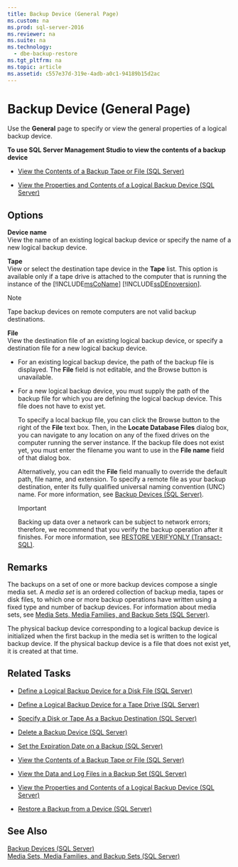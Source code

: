 ```yaml
---
title: Backup Device (General Page)
ms.custom: na
ms.prod: sql-server-2016
ms.reviewer: na
ms.suite: na
ms.technology: 
  - dbe-backup-restore
ms.tgt_pltfrm: na
ms.topic: article
ms.assetid: c557e37d-319e-4adb-a0c1-94189b15d2ac
---
```

# Backup Device (General Page)
  Use the **General** page to specify or view the general properties of a logical backup device.  
  
 **To use SQL Server Management Studio to view the contents of a backup device**  
  
-   [View the Contents of a Backup Tape or File &#40;SQL Server&#41;](../Topic/View%20the%20Contents%20of%20a%20Backup%20Tape%20or%20File%20\(SQL%20Server\).md)  
  
-   [View the Properties and Contents of a Logical Backup Device &#40;SQL Server&#41;](../Topic/View%20the%20Properties%20and%20Contents%20of%20a%20Logical%20Backup%20Device%20\(SQL%20Server\).md)  
  
## Options  
 **Device name**  
 View the name of an existing logical backup device or specify the name of a new logical backup device.  
  
 **Tape**  
 View or select the destination tape device in the **Tape** list. This option is available only if a tape drive is attached to the computer that is running the instance of the [!INCLUDE[msCoName](../../Token\Other/msCoName_md.md)] [!INCLUDE[ssDEnoversion](../../Token\Other/ssDEnoversion_md.md)].  
  
> [!NOTE]  
>  Tape backup devices on remote computers are not valid backup destinations.  
  
 **File**  
 View the destination file of an existing logical backup device, or specify a destination file for a new logical backup device.  
  
-   For an existing logical backup device, the path of the backup file is displayed. The **File** field is not editable, and the Browse button is unavailable.  
  
-   For a new logical backup device, you must supply the path of the backup file for which you are defining the logical backup device. This file does not have to exist yet.  
  
     To specify a local backup file, you can click the Browse button to the right of the **File** text box. Then, in the **Locate Database Files** dialog box, you can navigate to any location on any of the fixed drives on the computer running the server instance. If the backup file does not exist yet, you must enter the filename you want to use in the **File name** field of that dialog box.  
  
     Alternatively, you can edit the **File** field manually to override the default path, file name, and extension. To specify a remote file as your backup destination, enter its fully qualified universal naming convention \(UNC\) name. For more information, see [Backup Devices &#40;SQL Server&#41;](../Topic/Backup%20Devices%20\(SQL%20Server\).md).  
  
    > [!IMPORTANT]  
    >  Backing up data over a network can be subject to network errors; therefore, we recommend that you verify the backup operation after it finishes. For more information, see [RESTORE VERIFYONLY &#40;Transact-SQL&#41;](../Topic/RESTORE%20VERIFYONLY%20\(Transact-SQL\).md).  
  
## Remarks  
 The backups on a set of one or more backup devices compose a single media set. A *media set* is an ordered collection of backup media, tapes or disk files, to which one or more backup operations have written using a fixed type and number of backup devices. For information about media sets, see [Media Sets, Media Families, and Backup Sets &#40;SQL Server&#41;](../Topic/Media%20Sets,%20Media%20Families,%20and%20Backup%20Sets%20\(SQL%20Server\).md).  
  
 The physical backup device corresponding to a logical backup device is initialized when the first backup in the media set is written to the logical backup device. If the physical backup device is a file that does not exist yet, it is created at that time.  
  
##  <a name="RelatedTasks"></a> Related Tasks  
  
-   [Define a Logical Backup Device for a Disk File &#40;SQL Server&#41;](../Topic/Define%20a%20Logical%20Backup%20Device%20for%20a%20Disk%20File%20\(SQL%20Server\).md)  
  
-   [Define a Logical Backup Device for a Tape Drive &#40;SQL Server&#41;](../Topic/Define%20a%20Logical%20Backup%20Device%20for%20a%20Tape%20Drive%20\(SQL%20Server\).md)  
  
-   [Specify a Disk or Tape As a Backup Destination &#40;SQL Server&#41;](../Topic/Specify%20a%20Disk%20or%20Tape%20As%20a%20Backup%20Destination%20\(SQL%20Server\).md)  
  
-   [Delete a Backup Device &#40;SQL Server&#41;](../Topic/Delete%20a%20Backup%20Device%20\(SQL%20Server\).md)  
  
-   [Set the Expiration Date on a Backup &#40;SQL Server&#41;](../Topic/Set%20the%20Expiration%20Date%20on%20a%20Backup%20\(SQL%20Server\).md)  
  
-   [View the Contents of a Backup Tape or File &#40;SQL Server&#41;](../Topic/View%20the%20Contents%20of%20a%20Backup%20Tape%20or%20File%20\(SQL%20Server\).md)  
  
-   [View the Data and Log Files in a Backup Set &#40;SQL Server&#41;](../Topic/View%20the%20Data%20and%20Log%20Files%20in%20a%20Backup%20Set%20\(SQL%20Server\).md)  
  
-   [View the Properties and Contents of a Logical Backup Device &#40;SQL Server&#41;](../Topic/View%20the%20Properties%20and%20Contents%20of%20a%20Logical%20Backup%20Device%20\(SQL%20Server\).md)  
  
-   [Restore a Backup from a Device &#40;SQL Server&#41;](../Topic/Restore%20a%20Backup%20from%20a%20Device%20\(SQL%20Server\).md)  
  
## See Also  
 [Backup Devices &#40;SQL Server&#41;](../Topic/Backup%20Devices%20\(SQL%20Server\).md)   
 [Media Sets, Media Families, and Backup Sets &#40;SQL Server&#41;](../Topic/Media%20Sets,%20Media%20Families,%20and%20Backup%20Sets%20\(SQL%20Server\).md)  
  
  